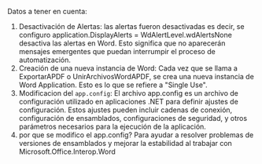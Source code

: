 Datos a tener en cuenta:
1) Desactivación de Alertas:
las alertas fueron desactivadas es decir, se configuro application.DisplayAlerts = WdAlertLevel.wdAlertsNone desactiva las alertas en Word. Esto significa que no aparecerán mensajes 
emergentes que puedan interrumpir el proceso de automatización.
2) Creación de una nueva instancia de Word:
Cada vez que se llama a ExportarAPDF o UnirArchivosWordAPDF, se crea una nueva instancia de Word Application. Esto es lo que se refiere a "Single Use".
3) Modificacion del `app.config`:
El archivo app.config es un archivo de configuración utilizado en aplicaciones .NET para definir ajustes de configuración. Estos ajustes pueden incluir cadenas de conexión, configuración
de ensamblados, configuraciones de seguridad, y otros parámetros necesarios para la ejecución de la aplicación.
4) por que se modifico el app.config?
Para ayudar a resolver problemas de versiones de ensamblados y mejorar la estabilidad al trabajar con Microsoft.Office.Interop.Word

